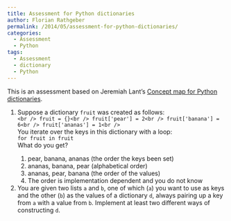 ```yaml
---
title: Assessment for Python dictionaries
author: Florian Rathgeber
permalink: /2014/05/assessment-for-python-dictionaries/
categories:
  - Assessment
  - Python
tags:
  - Assessment
  - dictionary
  - Python
---
```

This is an assessment based on Jeremiah Lant&#8217;s [Concept map for Python dictionaries][1].

1.  Suppose a dictionary `fruit` was created as follows:  
    `<br />
fruit = {}<br />
fruit['pear'] = 2<br />
fruit['banana'] = 6<br />
fruit['ananas'] = 1<br />
`  
    You iterate over the keys in this dictionary with a loop:  
    `for fruit in fruit`  
    What do you get?</p> 
    1.  pear, banana, ananas (the order the keys been set)
    2.  ananas, banana, pear (alphabetical order)
    3.  ananas, pear, banana (the order of the values)
    4.  The order is implementation dependent and you do not know
2.  You are given two lists `a` and `b`, one of which (`a`) you want to use as keys and the other (`b`) as the values of a dictionary `d`, always pairing up a key from `a` with a value from `b`. Implement at least two different ways of constructing `d`.

 [1]: http://teaching.software-carpentry.org/2014/04/30/concept-map-for-python-dictionaries/ "Concept map for Python dictionaries"
